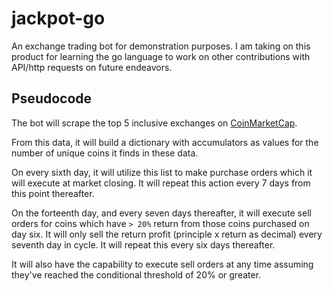 # jackpot-go
An exchange trading bot for demonstration purposes. I am taking on this product for learning the go language to work on other contributions with API/http requests on future endeavors.

## Pseudocode

The bot will scrape the top 5 inclusive exchanges on [CoinMarketCap](https://coinmarketcap.com/rankings/exchanges).

From this data, it will build a dictionary with accumulators as values for the number of unique coins it finds in these data.

On every sixth day, it will utilize this list to make purchase orders which it will execute at market closing. It will repeat this action every 7 days from this point thereafter.

On the forteenth day, and every seven days thereafter, it will execute sell orders for coins which have `> 20%` return from those coins purchased on day six. It will only sell the return profit (principle x return as decimal) every seventh day in cycle. It will repeat this every six days thereafter.

It will also have the capability to execute sell orders at any time assuming they've reached the conditional threshold of 20% or greater.

